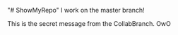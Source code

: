 "# ShowMyRepo" I work on the master branch!

This is the secret message from the CollabBranch. OwO

